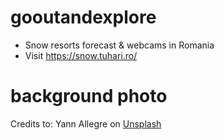 # gooutandexplore
- Snow resorts forecast & webcams in Romania
- Visit https://snow.tuhari.ro/

# background photo
Credits to: Yann Allegre on [Unsplash](https://unsplash.com/photos/8FG9tt8qZ-8)

